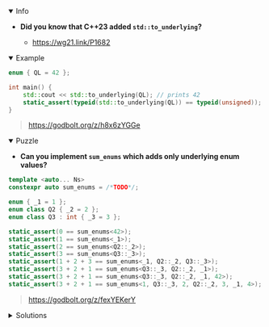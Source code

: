 <details open><summary>Info</summary><p>

* **Did you know that C++23 added `std::to_underlying`?**

  * https://wg21.link/P1682

</p></details><details open><summary>Example</summary><p>

```cpp
enum { QL = 42 };

int main() {
    std::cout << std::to_underlying(QL); // prints 42
    static_assert(typeid(std::to_underlying(QL)) == typeid(unsigned));
}
```

> https://godbolt.org/z/h8x6zYGGe 

</p></details><details open><summary>Puzzle</summary><p>

* **Can you implement `sum_enums` which adds only underlying enum values?**

```cpp
template <auto... Ns>
constexpr auto sum_enums = /*TODO*/;

enum { _1 = 1 };
enum class Q2 { _2 = 2 };
enum class Q3 : int { _3 = 3 };

static_assert(0 == sum_enums<42>);
static_assert(1 == sum_enums<_1>);
static_assert(2 == sum_enums<Q2::_2>);
static_assert(3 == sum_enums<Q3::_3>);
static_assert(1 + 2 + 3 == sum_enums<_1, Q2::_2, Q3::_3>);
static_assert(3 + 2 + 1 == sum_enums<Q3::_3, Q2::_2, _1>);
static_assert(3 + 2 + 1 == sum_enums<Q3::_3, Q2::_2, _1, 42>);
static_assert(3 + 2 + 1 == sum_enums<1, Q3::_3, 2, Q2::_2, 3, _1, 4>);
```

> https://godbolt.org/z/fexYEKerY

</p></details><details><summary>Solutions</summary><p>

```cpp
template <auto V>
constexpr auto enum_underlying_or_zero = 0;

template <auto V>
requires requires { std::to_underlying(V); }
constexpr auto enum_underlying_or_zero<V> = std::to_underlying(V);

template <auto... Ns>
constexpr auto sum_enums = (enum_underlying_or_zero<Ns> + ...)
```

> https://godbolt.org/z/jojeGMKqj

```cpp
template <auto... Ns>
constexpr auto sum_enums = ([](auto val) { 
    if constexpr (std::is_enum_v<decltype(val)>)
        return std::to_underlying(val);
    else
        return 0;
} (Ns) + ...);
```

> https://godbolt.org/z/KKEsM8cdd
